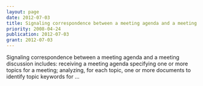 ```yaml
---
layout: page
date: 2012-07-03
title: Signaling correspondence between a meeting agenda and a meeting discussion
priority: 2008-04-24
publication: 2012-07-03
grant: 2012-07-03
---
```

Signaling correspondence between a meeting agenda and a meeting discussion includes: receiving a meeting agenda specifying one or more topics for a meeting; analyzing, for each topic, one or more documents to identify topic keywords for …